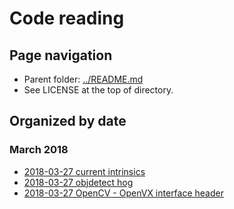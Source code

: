 # Code reading

## Page navigation

 * Parent folder: [../README.md](../README.md)
 * See LICENSE at the top of directory.

## Organized by date

### March 2018

 * [2018-03-27 current intrinsics](./2018-03-27_current_intrinsics.md)
 * [2018-03-27 objdetect hog](./2018-03-27_objdetect_hog.md)
 * [2018-03-27 OpenCV - OpenVX interface header](./2018-03-27_opencv_openvx_interface.md)
